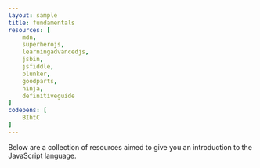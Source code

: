 ```yaml
---
layout: sample
title: fundamentals
resources: [
    mdn,
    superherojs,
    learningadvancedjs,    
    jsbin,
    jsfiddle,
    plunker,    
    goodparts,
    ninja,
    definitiveguide
]
codepens: [
	BIhtC
]
---
```


Below are a collection of resources aimed to give you an introduction to the JavaScript language.